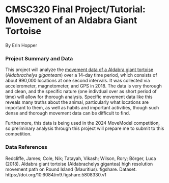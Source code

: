# CMSC320 Final Project/Tutorial: Movement of an Aldabra Giant Tortoise
By Erin Hopper

<h3>Project Summary and Data</h3>

This project will analyze the [movement data of a Aldabra giant tortoise](https://github.com/erinhopper/CMSC320FinalProjectHopper/blob/main/tortoise.csv) (<i>Aldabrachelys giganteam</i>) over a 14-day time period, which consists of about 990,000 locations at one second intervals. It was collected via accelerometer, magnetometer, and GPS in 2018. The data is very thorough and clean, and the specific nature (one indivdual over as short period of time) will allow for thorough analysis. Specific movement data like this reveals many truths about the animal, particularly what locations are important to them, as well as habits and important activities, though such dense and thorough movement data can be difficult to find.

Furthermore, this data is being used in the 2024 MoveModel competition, so preliminary analysis through this project will prepare me to submit to this competition.


<h3>Data References</h3>
Redcliffe, James; Cole, Nik; Tatayah, Vikash; Wilson, Rory; Börger, Luca (2018). Aldabra giant tortoise (Aldabrachelys gigantea) high resolution movement path on Round Island (Mauritius). figshare. Dataset. https://doi.org/10.6084/m9.figshare.5808330.v1

